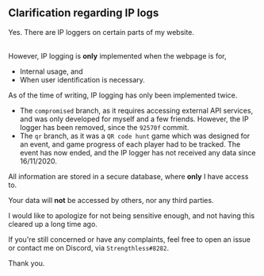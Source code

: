 <h2>Clarification regarding IP logs</h2>
Yes. There are IP loggers on certain parts of my website.
<br><br>


However, IP logging is **only** implemented when the webpage is for, 
- Internal usage, and
- When user identification is necessary.

As of the time of writing, IP logging has only been implemented twice.
- The `compromised` branch, as it requires accessing external API services, and was only developed for myself and a few friends. However, the IP logger has been removed, since the `92570f` commit.
- The `qr` branch, as it was a `QR code hunt` game which was designed for an event, and game progress of each player had to be tracked. The event has now ended, and the IP logger has not received any data since 16/11/2020.


All information are stored in a secure database, where **only** I have access to. 

Your data will **not** be accessed by others, nor any third parties.

I would like to apologize for not being sensitive enough, and not having this cleared up a long time ago. 

If you're still concerned or have any complaints, feel free to open an issue or contact me on Discord, via `Strengthless#8282`.

Thank you.

